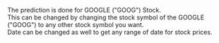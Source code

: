 The prediction is done for GOOGLE ("GOOG") Stock.  
This can be changed by changing the stock symbol of the GOOGLE ("GOOG") to any other stock symbol you want.   
Date can be changed as well to get any range of date for stock prices.   
